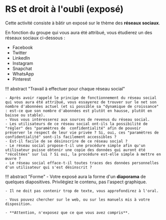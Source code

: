 # RS et droit à l'oubli (exposé)


Cette activité consiste à bâtir un exposé sur le thème des **réseaux sociaux**.


En fonction du groupe qui vous aura été attribué, vous étudierez un des réseaux sociaux ci-dessous :

- Facebook
- Twitter
- LinkedIn
- Instagram
- Snapchat
- WhatsApp
- Pinterest 

!!! abstract "Travail à effectuer pour chaque réseau social"

    - Après avoir rappelé le principe de fonctionnement du réseau social qui vous aura été attribué, vous essayerez de trouver sur le net son nombre d'abonnées actuel (et si possible sa "dynamique de croissance" : est-ce que son nombre d'abonnées est plutôt en hausse, plutôt en baisse ou stable).
    - Vous vous intéresserez aux sources de revenus du réseau social.
    - Les utilisateurs de ce réseau social ont-ils la possibilité de "régler" des "paramètres de  confidentialité" afin de pouvoir préserver le respect de leur vie privée ? Si, oui, ces "paramètres de confidentialité" sont-ils facilement accessibles ?
    - Est-il facile de se désinscrire de ce réseau social ?
    - Le réseau social propose-t-il une procédure simple afin qu'un utilisateur puisse obtenir une copie des données qui auront été "récoltées" sur lui ? Si oui, la procédure est-elle simple à mettre en œuvre ?
    - Le réseau social efface-t-il toutes traces des données personnelles d'un utilisateur qui s'est désinscrit ?

!!! abstract "Forme"
    - Votre exposé aura la forme d'un **diaporama** de quelques diapositives. Privilégiez le contenu, pas l'aspect graphique.

    - Il ne doit pas contenir trop de texte, vous approfondirez à l'oral.

    - Vous pouvez chercher sur le web, ou sur les manuels mis à votre disposition.

    - **Attention, n'exposez que ce que vous avez compris**.

